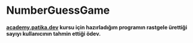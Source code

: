 # NumberGuessGame
#### [academy.patika.dev](https://academy.patika.dev/tr/dashboard) kursu için hazırladığım programın rastgele ürettiği sayıyı kullanıcının tahmin ettiği ödev.
